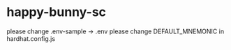 # happy-bunny-sc
please change .env-sample -> .env
please change DEFAULT_MNEMONIC in hardhat.config.js
